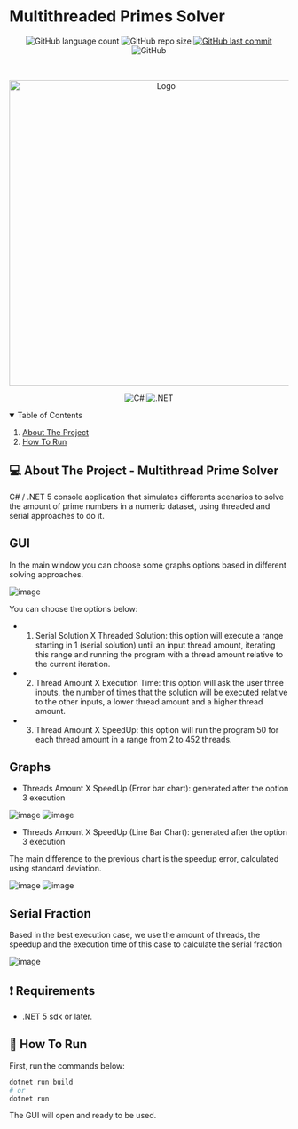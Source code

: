 # Multithreaded Primes Solver

<p align="center">
  <img alt="GitHub language count" src="https://img.shields.io/github/languages/count/GabrielBueno200/MultiThreadedPrimesSolver">

  <img alt="GitHub repo size" src="https://img.shields.io/github/repo-size/GabrielBueno200/MultiThreadedPrimesSolver">
  
  <a href="https://github.com/GabrielBueno200/monty-hall">
    <img alt="GitHub last commit" src="https://img.shields.io/github/last-commit/GabrielBueno200/MultiThreadedPrimesSolver">
  </a>
  
   <img alt="GitHub" src="https://img.shields.io/github/license/GabrielBueno200/MultiThreadedPrimesSolver">
</p>

<!-- PROJECT LOGO -->
<br />
<p align="center">
  <a href="#">
    <img src="https://www.mathcad.com/-/media/Images/Blog/post/mathcad-blog/2020/june/prime-numbers-featured.png?h=450&w=900&la=en&hash=AD76300A2E6C4BEE2BD38267395748B2" alt="Logo" width="550">
  </a>
</p>

<p align="center">
  <img alt="C#" src="https://img.shields.io/badge/C%23-239120?style=for-the-badge&logo=c-sharp&logoColor=white"/>
  <img alt=".NET" src="https://img.shields.io/badge/.NET-5C2D91?style=for-the-badge&logo=.net&logoColor=white"/>
</p>



<!-- TABLE OF CONTENTS -->
<details open="open">
  <summary>Table of Contents</summary>
  <ol>
    <li>
      <a href="#-about-the-project">About The Project</a>
    </li>
    <li>
      <a href="#-how-to-run">How To Run</a>
    </li>
  </ol>
</details>


<!-- ABOUT THE PROJECT -->
## 💻 About The Project - Multithread Prime Solver
C# / .NET 5 console application that simulates differents scenarios to solve the amount of prime numbers in a numeric dataset, using threaded and serial approaches to do it.

## GUI
In the main window you can choose some graphs options based in different solving approaches.

![image](https://user-images.githubusercontent.com/56837996/158877974-97b05c10-587a-4be6-bcb5-ef3192f1eb7b.png)

You can choose the options below:

- 1. Serial Solution X Threaded Solution: this option will execute a range starting in 1 (serial solution) until an input thread amount, iterating this range and running the program with a thread amount relative to the current iteration.

- 2. Thread Amount X Execution Time: this option will ask the user three inputs, the number of times that the solution will be executed relative to the other inputs, a lower thread amount and a higher thread amount.

- 3. Thread Amount X SpeedUp: this option will run the program 50 for each thread amount in a range from 2 to 452 threads.

## Graphs
- Threads Amount X SpeedUp (Error bar chart): generated after the option 3 execution 

![image](https://user-images.githubusercontent.com/56837996/158878017-5f5d338b-4d38-49b7-983b-8014bdf2356c.png)
![image](https://user-images.githubusercontent.com/56837996/159025515-1dbe74cb-2ada-4caf-8dc4-00e185651813.png)

- Threads Amount X SpeedUp (Line Bar Chart): generated after the option 3 execution

The main difference to the previous chart is the speedup error, calculated using standard deviation.

![image](https://user-images.githubusercontent.com/56837996/158878199-f943ed22-f0c2-4468-b3b3-6c34ba89efc8.png)
![image](https://user-images.githubusercontent.com/56837996/159025584-0f10e165-0415-4923-9407-33d2703dc492.png)

## Serial Fraction
Based in the best execution case, we use the amount of threads, the speedup and the execution time of this case to calculate the serial fraction

![image](https://user-images.githubusercontent.com/56837996/158878228-f25d8144-5226-4cd6-8896-7261c4fc94c2.png)


## ❗ Requirements
* .NET 5 sdk or later.

<!-- HOW TO RUN -->
## 🚀 How To Run
 
First, run the commands below:

```bash
dotnet run build
# or
dotnet run
```

The GUI will open and ready to be used.
